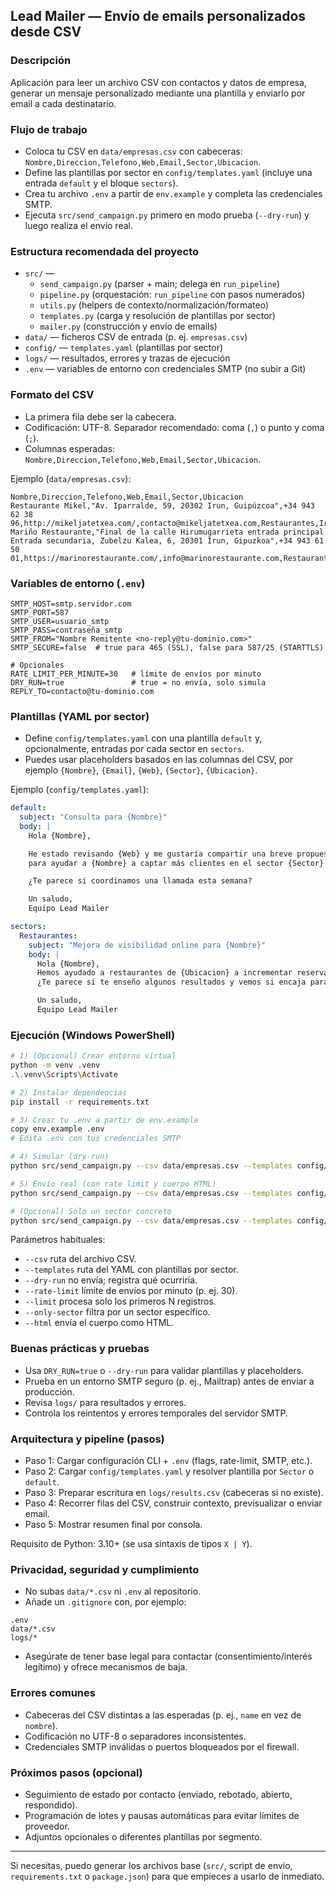 ## Lead Mailer — Envío de emails personalizados desde CSV

### Descripción
Aplicación para leer un archivo CSV con contactos y datos de empresa, generar un mensaje personalizado mediante una plantilla y enviarlo por email a cada destinatario.

### Flujo de trabajo
- Coloca tu CSV en `data/empresas.csv` con cabeceras: `Nombre,Direccion,Telefono,Web,Email,Sector,Ubicacion`.
- Define las plantillas por sector en `config/templates.yaml` (incluye una entrada `default` y el bloque `sectors`).
- Crea tu archivo `.env` a partir de `env.example` y completa las credenciales SMTP.
- Ejecuta `src/send_campaign.py` primero en modo prueba (`--dry-run`) y luego realiza el envío real.

### Estructura recomendada del proyecto
- `src/` —
  - `send_campaign.py` (parser + main; delega en `run_pipeline`)
  - `pipeline.py` (orquestación: `run_pipeline` con pasos numerados)
  - `utils.py` (helpers de contexto/normalización/formateo)
  - `templates.py` (carga y resolución de plantillas por sector)
  - `mailer.py` (construcción y envío de emails)
- `data/` — ficheros CSV de entrada (p. ej. `empresas.csv`)
- `config/` — `templates.yaml` (plantillas por sector)
- `logs/` — resultados, errores y trazas de ejecución
- `.env` — variables de entorno con credenciales SMTP (no subir a Git)

### Formato del CSV
- La primera fila debe ser la cabecera.
- Codificación: UTF-8. Separador recomendado: coma (`,`) o punto y coma (`;`).
- Columnas esperadas: `Nombre,Direccion,Telefono,Web,Email,Sector,Ubicacion`.

Ejemplo (`data/empresas.csv`):
```csv
Nombre,Direccion,Telefono,Web,Email,Sector,Ubicacion
Restaurante Mikel,"Av. Iparralde, 59, 20302 Irun, Guipúzcoa",+34 943 62 38 96,http://mikeljatetxea.com/,contacto@mikeljatetxea.com,Restaurantes,Irun
Mariño Restaurante,"Final de la calle Hirumugarrieta entrada principal Entrada secundaria, Zubelzu Kalea, 6, 20301 Irun, Gipuzkoa",+34 943 61 50 01,https://marinorestaurante.com/,info@marinorestaurante.com,Restaurantes,Irun
```

### Variables de entorno (`.env`)
```env
SMTP_HOST=smtp.servidor.com
SMTP_PORT=587
SMTP_USER=usuario_smtp
SMTP_PASS=contraseña_smtp
SMTP_FROM="Nombre Remitente <no-reply@tu-dominio.com>"
SMTP_SECURE=false  # true para 465 (SSL), false para 587/25 (STARTTLS)

# Opcionales
RATE_LIMIT_PER_MINUTE=30   # límite de envíos por minuto
DRY_RUN=true               # true = no envía, solo simula
REPLY_TO=contacto@tu-dominio.com
```

### Plantillas (YAML por sector)
- Define `config/templates.yaml` con una plantilla `default` y, opcionalmente, entradas por cada sector en `sectors`.
- Puedes usar placeholders basados en las columnas del CSV, por ejemplo `{Nombre}`, `{Email}`, `{Web}`, `{Sector}`, `{Ubicacion}`.

Ejemplo (`config/templates.yaml`):
```yaml
default:
  subject: "Consulta para {Nombre}"
  body: |
    Hola {Nombre},

    He estado revisando {Web} y me gustaría compartir una breve propuesta
    para ayudar a {Nombre} a captar más clientes en el sector {Sector}.

    ¿Te parece si coordinamos una llamada esta semana?

    Un saludo,
    Equipo Lead Mailer

sectors:
  Restaurantes:
    subject: "Mejora de visibilidad online para {Nombre}"
    body: |
      Hola {Nombre},
      Hemos ayudado a restaurantes de {Ubicacion} a incrementar reservas.
      ¿Te parece si te enseño algunos resultados y vemos si encaja para {Nombre}?

      Un saludo,
      Equipo Lead Mailer
```

### Ejecución (Windows PowerShell)
```bash
# 1) (Opcional) Crear entorno virtual
python -m venv .venv
.\.venv\Scripts\Activate

# 2) Instalar dependencias
pip install -r requirements.txt

# 3) Crear tu .env a partir de env.example
copy env.example .env
# Edita .env con tus credenciales SMTP

# 4) Simular (dry-run)
python src/send_campaign.py --csv data/empresas.csv --templates config/templates.yaml --dry-run --limit 3

# 5) Envío real (con rate limit y cuerpo HTML)
python src/send_campaign.py --csv data/empresas.csv --templates config/templates.yaml --rate-limit 30 --html

# (Opcional) Solo un sector concreto
python src/send_campaign.py --csv data/empresas.csv --templates config/templates.yaml --only-sector Restaurantes --dry-run
```

Parámetros habituales:
- `--csv` ruta del archivo CSV.
- `--templates` ruta del YAML con plantillas por sector.
- `--dry-run` no envía; registra qué ocurriría.
- `--rate-limit` límite de envíos por minuto (p. ej. 30).
- `--limit` procesa solo los primeros N registros.
- `--only-sector` filtra por un sector específico.
- `--html` envía el cuerpo como HTML.

### Buenas prácticas y pruebas
- Usa `DRY_RUN=true` o `--dry-run` para validar plantillas y placeholders.
- Prueba en un entorno SMTP seguro (p. ej., Mailtrap) antes de enviar a producción.
- Revisa `logs/` para resultados y errores.
- Controla los reintentos y errores temporales del servidor SMTP.

### Arquitectura y pipeline (pasos)
- Paso 1: Cargar configuración CLI + `.env` (flags, rate-limit, SMTP, etc.).
- Paso 2: Cargar `config/templates.yaml` y resolver plantilla por `Sector` o `default`.
- Paso 3: Preparar escritura en `logs/results.csv` (cabeceras si no existe).
- Paso 4: Recorrer filas del CSV, construir contexto, previsualizar o enviar email.
- Paso 5: Mostrar resumen final por consola.

Requisito de Python: 3.10+ (se usa sintaxis de tipos `X | Y`).

### Privacidad, seguridad y cumplimiento
- No subas `data/*.csv` ni `.env` al repositorio.
- Añade un `.gitignore` con, por ejemplo:
```gitignore
.env
data/*.csv
logs/*
```
- Asegúrate de tener base legal para contactar (consentimiento/interés legítimo) y ofrece mecanismos de baja.

### Errores comunes
- Cabeceras del CSV distintas a las esperadas (p. ej., `name` en vez de `nombre`).
- Codificación no UTF-8 o separadores inconsistentes.
- Credenciales SMTP inválidas o puertos bloqueados por el firewall.

### Próximos pasos (opcional)
- Seguimiento de estado por contacto (enviado, rebotado, abierto, respondido).
- Programación de lotes y pausas automáticas para evitar límites de proveedor.
- Adjuntos opcionales o diferentes plantillas por segmento.

---
Si necesitas, puedo generar los archivos base (`src/`, script de envío, `requirements.txt` o `package.json`) para que empieces a usarlo de inmediato.



